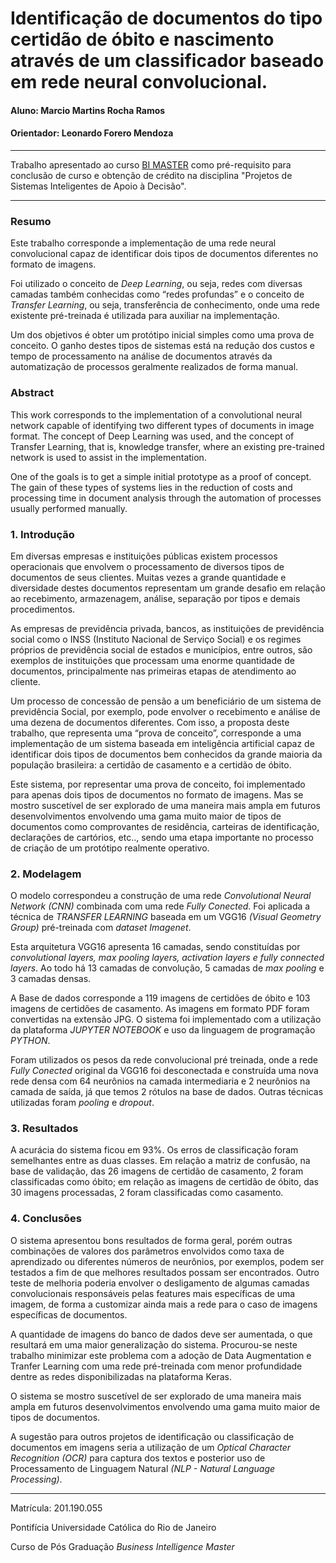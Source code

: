 # Identificação de documentos do tipo certidão de óbito e nascimento através de um classificador baseado em rede neural convolucional.

#### Aluno: Marcio Martins Rocha Ramos
#### Orientador: Leonardo Forero Mendoza

---

Trabalho apresentado ao curso [BI MASTER](https://ica.puc-rio.ai/bi-master) como pré-requisito para conclusão de curso e obtenção de crédito na disciplina "Projetos de Sistemas Inteligentes de Apoio à Decisão".

---

### Resumo

Este trabalho corresponde a implementação de uma rede neural convolucional capaz de identificar dois tipos de documentos diferentes no formato de imagens. 

Foi utilizado o conceito de *Deep Learning*, ou seja, redes com diversas camadas também conhecidas como “redes profundas” e o conceito de *Transfer Learning*, ou seja, transferência de conhecimento, onde uma rede existente pré-treinada é utilizada para auxiliar na implementação.

Um dos objetivos é obter um protótipo inicial simples como uma prova de conceito. O ganho destes tipos de sistemas está na redução dos custos e tempo de processamento na análise de documentos através da automatização de processos geralmente realizados de forma manual. 


### Abstract 

This work corresponds to the implementation of a convolutional neural network capable of identifying two different types of documents in image format. The concept of Deep Learning was used, and the concept of Transfer Learning, that is, knowledge transfer, where an existing pre-trained network is used to assist in the implementation.

One of the goals is to get a simple initial prototype as a proof of concept. The gain of these types of systems lies in the reduction of costs and processing time in document analysis through the automation of processes usually performed manually.


### 1. Introdução

Em diversas empresas e instituições públicas existem processos operacionais que envolvem o processamento de diversos tipos de documentos de seus clientes. Muitas vezes a grande quantidade e diversidade destes documentos representam um grande desafio em relação ao recebimento, armazenagem, análise, separação por tipos e demais procedimentos.

As empresas de previdência privada, bancos, as instituições de previdência social como o INSS (Instituto Nacional de Serviço Social) e os regimes próprios de previdência social de estados e municípios, entre outros, são exemplos de instituições que processam uma enorme quantidade de documentos, principalmente nas primeiras etapas de atendimento ao cliente.

Um processo de concessão de pensão a um beneficiário de um sistema de previdência Social, por exemplo, pode envolver o recebimento e análise de uma dezena de documentos diferentes. Com isso, a proposta deste trabalho, que representa uma “prova de conceito”, corresponde a uma implementação de um sistema baseada em inteligência artificial capaz de identificar dois tipos de documentos bem conhecidos da grande maioria da população brasileira: a certidão de casamento e a certidão de óbito.

Este sistema, por representar uma prova de conceito, foi implementado para apenas dois tipos de documentos no formato de imagens. Mas se mostro suscetível de ser explorado de uma maneira mais ampla em futuros desenvolvimentos envolvendo uma gama muito maior de tipos de documentos como comprovantes de residência, carteiras de identificação, declarações de cartórios, etc.., sendo uma etapa importante no processo de criação de um protótipo realmente operativo. 


### 2. Modelagem

O modelo correspondeu a construção de uma rede *Convolutional Neural Network (CNN)* combinada com uma rede *Fully Conected*.  Foi aplicada a técnica de *TRANSFER LEARNING* baseada em um VGG16 *(Visual Geometry Group)* pré-treinada com *dataset Imagenet*.

Esta arquitetura VGG16 apresenta 16 camadas, sendo constituídas por *convolutional layers, max pooling layers, activation layers e fully connected layers*. Ao todo há 13 camadas de convolução, 5 camadas de *max pooling* e 3 camadas densas.

A Base de dados corresponde a 119 imagens de certidões de óbito e 103 imagens de certidões de casamento. As imagens em formato PDF foram convertidas na extensão JPG. O sistema foi implementado com a utilização da plataforma *JUPYTER NOTEBOOK* e uso da linguagem de programação *PYTHON*.

Foram utilizados os pesos da rede convolucional pré treinada, onde a rede *Fully Conected* original da VGG16 foi desconectada e construída uma nova rede densa com 64 neurônios na camada intermediaria e 2 neurônios na camada de saída, já que temos 2 rótulos na base de dados. Outras técnicas utilizadas foram *pooling* e *dropout*.


### 3. Resultados

A acurácia do sistema ficou em 93%. Os erros de classificação foram semelhantes entre as duas classes. Em relação a matriz de confusão, na base de validação, das 26 imagens de certidão de casamento, 2 foram classificadas como óbito; em relação as imagens de certidão de óbito, das 30 imagens processadas, 2 foram classificadas como casamento. 


### 4. Conclusões

O sistema apresentou bons resultados de forma geral, porém outras combinações de valores dos parâmetros envolvidos como taxa de aprendizado ou diferentes números de neurônios, por exemplos, podem ser testados a fim de que melhores resultados possam ser encontrados. Outro teste de melhoria poderia envolver o desligamento de algumas camadas convolucionais responsáveis pelas features mais específicas de uma imagem, de forma a customizar ainda mais a rede para o caso de imagens específicas de documentos.  

A quantidade de imagens do banco de dados deve ser aumentada, o que resultará em uma maior generalização do sistema. Procurou-se neste trabalho minimizar este problema com a adoção de Data Augmentation e Tranfer Learning com uma rede pré-treinada com menor profundidade dentre as redes disponibilizadas na plataforma Keras.  

O sistema se mostro suscetível de ser explorado de uma maneira mais ampla em futuros desenvolvimentos envolvendo uma gama muito maior de tipos de documentos.

A sugestão para outros projetos de identificação ou classificação de documentos em imagens seria a utilização de um *Optical Character Recognition (OCR)* para captura dos textos e posterior uso de Processamento de Linguagem Natural *(NLP - Natural Language Processing)*.


---

Matrícula: 201.190.055

Pontifícia Universidade Católica do Rio de Janeiro

Curso de Pós Graduação *Business Intelligence Master*

